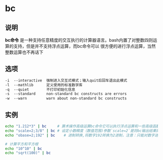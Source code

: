 # **bc**

## 说明

**bc命令** 是一种支持任意精度的交互执行的计算器语言。bash内置了对整数四则运算的支持，但是并不支持浮点运算，而bc命令可以
很方便的进行浮点运算，当然整数运算也不再话下

## 选项

```markdown
-i  --interactive  强制进入交互式模式；输入quit后回车退出此模式
-l  --mathlib      定义使用的标准数学库
-q  --quiet        不打印初始化信息
-s  --standard     non-standard bc constructs are errors
-w  --warn         warn about non-standard bc constructs

```

## 实例

```bash
echo "1.212*3" | bc     # 算术操作高级运算bc命令它可以执行浮点运算和一些高级函数
echo "scale=2;3/8" | bc # 设定小数精度（数值范围)参数`scale=2`是将bc输出结果的小数位设置为2位
echo "obase=2;192" | bc    # 进制转换,将数字192转换为2进制，注意：只能对数字进行进制转换,对应的进制有2,8,16,64

# 计算平方和平方根
echo "10^10" | bc
echo "sqrt(100)" | bc

```
